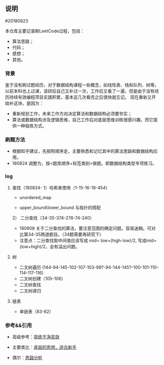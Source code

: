 ## 说明

#20180823

本仓库主要记录刷LeetCode过程，包括：
* 算法思路；
* 代码；
* 感想；
* 其他。

### 背景
鉴于没有刷过题经历，对于数据结构课程一些概念，如线性表、栈和队列、树等，以前本科也上过课，读研后自己又补过一次，工作后又看了一遍，但是由于没有经历持续有效编程项目实践积累，基本这几次看完之后很快就忘记。
现在重新又开始补这块，是因为：
* 重新规划工作，未来工作方向决定算法和数据结构必须要夯实；
* 算法或数据结构涉及逻辑思维，自己工作后对底层思维训练很感兴趣。而它提供一种锻炼方式。
 
 ### 刷题方法
 * 根据知乎建议，先按照顺序走，主要熟悉和记忆其中的算法思路和数据结构应用。
 * 180824 调整为，按<题库顺序+标签类别>做题。即数据结构类型专项练习。
 
 ### log
 1. 查找（180824-
     1）哈希表使用（1-15-16-18-454）
     
       * unordered_map
       
       * upper_bound\lower_bound  与指针的搭配
       
     2） 二分查找（34-35-374-278-74-240）
       * 180908 关于二分查找的算法，要注意范围的确定问题。容易迷糊。可对比第34-35两道题目。（34题需要再研究下）
       * 注意点：二分查找取中间值应该写成 mid= low+(high-low)/2, 写成mid=(low+high)/2，会有溢出问题。  
 2. 树
    * 二叉树遍历 (144-94-145-102-107-103-99?-94-144-145?-100-101-110-114-117-116)  
	* 二叉树创建（105-106）
	* 二叉树查找
	* 二叉树递归
 3. 链表
    * 单链表（83-82）
     
     
### 参考&&引用

* 高级参考：[简练干净高效](https://github.com/soulmachine/leetcode)

* 主要类比：[底层的思想，适合新手](https://github.com/haoel/leetcode)

* 偶尔：[思路分析](https://github.com/pezy/LeetCode)
